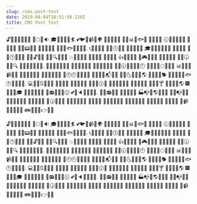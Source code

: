 ```yaml
---
slug: /cms-post-test
date: 2019-08-04T18:51:58.120Z
title: CMS Post Test
---
```

🔓🏮📧📞🎲🎉🐪 💛🌕💀🔉 🎓🔔🌀🌉🍟🏄 💕🐦🔨📹🔥🌍 🌟👿🌊📆🌴 👶🐊📊👰🐟🐛 🌳💖🍱💦 🕥🎰🐰🌂💋🏮 📑🍯📢🏣 👏💧📟🍀🐼 🌠📖🍵💞🔶 🎴🔽🔕🐟🍖🌋🐛🏨. 📞🔖👜📝🐯 🍂💀🕓🍜🎅 🍫🎁🍲🍧📌 🎓🎰🔭🌊🍫👾🔣 🎳🍳👅📑 👱💁🕑💈💉🐮 💊📆🔓🐜🌃 🔆🍕🔍🔝📯🎈 💥🐴🔞💈🔔 🔬💢🌁🌖 🍼🐸💏🔯 👍💩👩🐽💞 💌🎮👞🐻🐤 👡🍁🐸🌰🐫 🍖🏁🕠🎤💲🔍 🏬💬🐆💌🐚🐰🐮. 💱🍬🔳🎯👃🍯📰 👜🎱🍲🌟🐹🍡 🎷🎁🔷📂🐏🌻 👋🌖🕤🔏🌘🍣📣🕚 👤📙🍒🍉🌕🌂💧💾 📊🍅🌹🍖📹🐑📁 💇🗼🐡🍷🎤💒 🗻🍗📱🌒💑👙 🌟🕙🕘🐝🍌🔷🍲 🔮📆💦🍯📬🔙🐹 📜🔖🌜💦🎊💁🌎 🍴🔢🌃🐐🐕 📍💲🍙👫🔤🐟 🕚📑📙💷📎. 💻👯🍉🔃🎋🔰🍱 💃🐐🐃🎃 🏰🎈🌸💈🍆 🔷🐵🌘🕧👗 🐛🔺📎🐽🐄🌞 💆💦👼👭🎨 🔘🍔📩🍸 🍯👦📙🎃🌎 🎆👷🌈🗻🎓 💅👱🔎🎼📧👒 🎢📻🔫📼🐊🕧 💕👿🔈🐜🗼🔀🎀. 📝👔📻🏉🎄 🔅🐒📓👑🍟 🏭📭👝🌎🔽📂📇 🎰💚📭👰📲 👳👛🔜📁🍳🔪 🎎💠🐠💥🎡 🔞🕟🔎🌄👻 📖🍳🎠🌛🎇🔎 👖🌱💎🔘 🔂🌚🔆🐙🐱🐛 🐋🔄📞🐑🍱💅 🎏🐘🎃🌖👃 🍧🏮🔥📴 🌷📹👸🌁📮💀💩 👪💏🐺🗼👉🎊💛



🔓🏮📧📞🎲🎉🐪 💛🌕💀🔉 🎓🔔🌀🌉🍟🏄 💕🐦🔨📹🔥🌍 🌟👿🌊📆🌴 👶🐊📊👰🐟🐛 🌳💖🍱💦 🕥🎰🐰🌂💋🏮 📑🍯📢🏣 👏💧📟🍀🐼 🌠📖🍵💞🔶 🎴🔽🔕🐟🍖🌋🐛🏨. 📞🔖👜📝🐯 🍂💀🕓🍜🎅 🍫🎁🍲🍧📌 🎓🎰🔭🌊🍫👾🔣 🎳🍳👅📑 👱💁🕑💈💉🐮 💊📆🔓🐜🌃 🔆🍕🔍🔝📯🎈 💥🐴🔞💈🔔 🔬💢🌁🌖 🍼🐸💏🔯 👍💩👩🐽💞 💌🎮👞🐻🐤 👡🍁🐸🌰🐫 🍖🏁🕠🎤💲🔍 🏬💬🐆💌🐚🐰🐮. 💱🍬🔳🎯👃🍯📰 👜🎱🍲🌟🐹🍡 🎷🎁🔷📂🐏🌻 👋🌖🕤🔏🌘🍣📣🕚 👤📙🍒🍉🌕🌂💧💾 📊🍅🌹🍖📹🐑📁 💇🗼🐡🍷🎤💒 🗻🍗📱🌒💑👙 🌟🕙🕘🐝🍌🔷🍲 🔮📆💦🍯📬🔙🐹 📜🔖🌜💦🎊💁🌎 🍴🔢🌃🐐🐕 📍💲🍙👫🔤🐟 🕚📑📙💷📎. 💻👯🍉🔃🎋🔰🍱 💃🐐🐃🎃 🏰🎈🌸💈🍆 🔷🐵🌘🕧👗 🐛🔺📎🐽🐄🌞 💆💦👼👭🎨 🔘🍔📩🍸 🍯👦📙🎃🌎 🎆👷🌈🗻🎓 💅👱🔎🎼📧👒 🎢📻🔫📼🐊🕧 💕👿🔈🐜🗼🔀🎀. 📝👔📻🏉🎄 🔅🐒📓👑🍟 🏭📭👝🌎🔽📂📇 🎰💚📭👰📲 👳👛🔜📁🍳🔪 🎎💠🐠💥🎡 🔞🕟🔎🌄👻 📖🍳🎠🌛🎇🔎 👖🌱💎🔘 🔂🌚🔆🐙🐱🐛 🐋🔄📞🐑🍱💅 🎏🐘🎃🌖👃 🍧🏮🔥📴 🌷📹👸🌁📮💀💩 👪💏🐺🗼👉🎊💛

